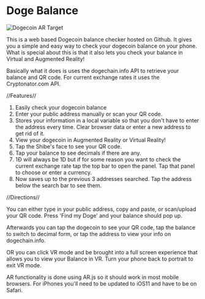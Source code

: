 # Doge Balance

![Dogecoin AR Target](https://raw.githubusercontent.com/galacticMantis/dogecoinbalance/master/images/dogeBalanceAnim.gif)

This is a web based Dogecoin balance checker hosted on Github. It gives you a simple and easy way to check your dogecoin balance on your phone. What is special about this is that it also lets you check your balance in Virtual and Augmented Reality! 

Basically what it does is uses the dogechain.info API to retrieve your balance and QR code. For current exchange rates it uses the Cryptonator.com API.

//Features//
1. Easily check your dogecoin balance
2. Enter your public address manually or scan your QR code.
3. Stores your information in a local variable so that you don't have to enter the address every time. Clear browser data or enter a new address to get rid of it.
4. View your dogecoin in Augmented Reality or Virtual Reality!
5. Tap the Shibe's face to see your QR code.
6. Tap your balance to see decimals if there are any.
7. 1Đ will always be 1D but if for some reason you want to check the current exchange rate tap the top bar to open the panel. Tap that panel to choose or enter a currency.
8. Now saves up to the previous 3 addresses searched. Tap the address below the search bar to see them.



//Directions//

You can either type in your public address, copy and paste, or scan/upload your QR code. Press 'Find my Doge' and your balance should pop up.

Afterwards you can tap the dogecoin to see your QR code, tap the balance to switch to decimal form, or tap the address to view your info on dogechain.info.

OR you can click VR mode and be brought into a full screen experience that allows you to view your Balance in VR. Turn your phone back to portrait to exit VR mode.

AR functionality is done using AR.js so it should work in most mobile browsers. For iPhones you'll need to be updated to iOS11 and have to be on Safari.